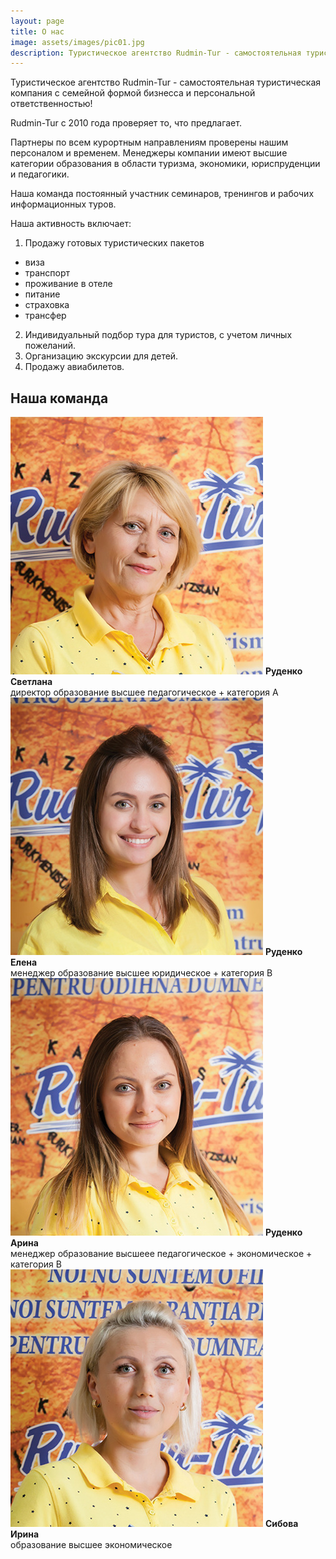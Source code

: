 ```yaml
---
layout: page
title: О нас
image: assets/images/pic01.jpg
description: Туристическое агентство Rudmin-Tur - самостоятельная туристическая компания с семейной формой бизнесса и персональной ответственностью!
---
```


Туристическое агентство Rudmin-Tur - самостоятельная туристическая компания с семейной формой бизнесса и персональной ответственностью!

Rudmin-Tur с 2010 года проверяет то, что предлагает.

Партнеры по всем курортным направлениям проверены нашим персоналом и временем.
Менеджеры компании имеют высшие категории образования в области туризма, экономики, юриспруденции и педагогики.

Наша команда постоянный участник семинаров, тренингов и рабочих информационных туров.

Наша активность включает:
  1. Продажу готовых туристических пакетов
  - виза
  - транспорт
  - проживание в отеле
  - питание
  - страховка
  - трансфер
  2. Индивидуальный подбор тура для туристов, с учетом личных пожеланий.
  3. Организацию экскурсии для детей.
  4. Продажу авиабилетов.

## Наша команда
<div class="row">
<div class="6u 12u$(small) box">
<span class="image fit"><img src="assets/images/team4.jpg" alt="Руденко Светлана" /></span>
<strong>Руденко Светлана</strong><br>
директор образование высшее педагогическое + категория А
</div>
<div class="6u$ 12u$(small) box">
<span class="image fit"><img src="assets/images/team2.jpg" alt="менеджер Руденко Елена" /></span>
<strong> Руденко Елена </strong><br>
менеджер образование высшее юридическое + категория В
</div>                          
<div class="6u 12u$(small) box">
<span class="image fit"><img src="assets/images/team3.jpg" alt="Руденко Арина" /></span>
<strong>Руденко Арина</strong><br>
менеджер образование высшееe педагогическое + экономическое + категория В
</div>            
<div class="6u$ 12u$(small) box">
<span class="image fit"><img src="assets/images/team.jpg" alt="Руденко Юрий" /></span>
<strong>Сибова Ирина</strong> <br>
образование высшее экономическое
</div>
</div>
